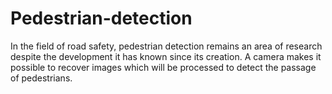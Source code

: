# Pedestrian-detection
In the field of road safety, pedestrian detection remains an area of research despite the development it has known since its creation. A camera makes it possible to recover images which will be processed to detect the passage of pedestrians.
